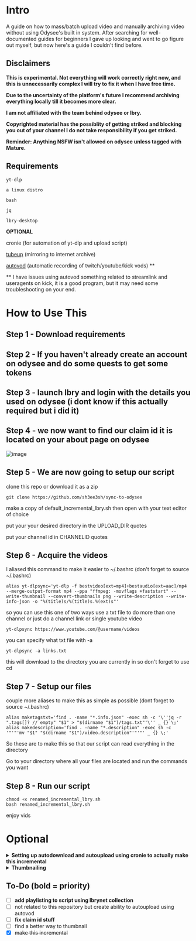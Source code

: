 # Intro

A guide on how to mass/batch upload video and manually archiving video without using Odysee's built in system. 
After searching for well-documented guides for beginners I gave up looking and went to go figure out myself, but now here's a guide I couldn't find before.

## Disclaimers 
**This is experimental. Not everything will work correctly right now, and this is unnecessarily complex I will try to fix it when I have free time.**

**Due to the uncertainty of the platform's future I recommend archiving everything locally till it becomes more clear.**

**I am not affiliated with the team behind odysee or lbry.** 

**Copyrighted material has the possiblity of getting striked and blocking you out of your channel I do not take responsibility if you get striked.** 

**Reminder: Anything NSFW isn't allowed on odysee unless tagged with Mature.**

## Requirements
```
yt-dlp

a linux distro

bash

jq

lbry-desktop
```
**OPTIONAL**

cronie (for automation of yt-dlp and upload script)

[tubeup](https://github.com/bibanon/tubeup) (mirroring to internet archive)

[autovod](https://github.com/jenslys/autovod/) (automatic recording of twitch/youtube/kick vods) **

** I have issues using autovod something related to streamlink and useragents on kick, it is a good program, but it may need some troubleshooting on your end. 

# How to Use This

Step 1 - Download requirements 
-
Step 2 - If you haven't already create an account on odysee and do some quests to get some tokens
-
Step 3 - launch lbry and login with the details you used on odysee (i dont know if this actually required but i did it)
-
Step 4 - we now want to find our claim id it is located on your about page on odysee
-
![image](https://github.com/user-attachments/assets/d3d2556b-dd22-438d-94ce-8fc9a8e5c81e)


Step 5 - We are now going to setup our script
-
clone this repo or download it as a zip
```
git clone https://github.com/sh3ee3sh/sync-to-odysee
```

make a copy of default_incremental_lbry.sh then open with your text editor of choice

put your your desired directory in the UPLOAD_DIR quotes

put your channel id in CHANNELID quotes

Step 6 - Acquire the videos
-
I aliased this command to make it easier to ~/.bashrc (don't forget to source ~/.bashrc)
```
alias yt-dlpsync='yt-dlp -f bestvideo[ext=mp4]+bestaudio[ext=aac]/mp4 --merge-output-format mp4 --ppa "ffmpeg: -movflags +faststart" --write-thumbnail --convert-thumbnails png --write-description --write-info-json -o "%(title)s/%(title)s.%(ext)s"'
```
so you can use this one of two ways use a txt file to do more than one channel or just do a channel link or single youtube video 
```
yt-dlpsync https://www.youtube.com/@username/videos
```
you can specify what txt file with -a
```
yt-dlpsync -a links.txt
```
this will download to the directory you are currently in so don't forget to use cd

Step 7 - Setup our files
-
couple more aliases to make this as simple as possible (dont forget to source ~/.bashrc)
```
alias maketagstxt='find . -name "*.info.json" -exec sh -c '\''jq -r ".tags[]? // empty" "$1" > "$(dirname "$1")/tags.txt"'\'' _ {} \;'
alias makedescription='find . -name "*.description" -exec sh -c '"'"'mv "$1" "$(dirname "$1")/video.description"'"'"' _ {} \;'
```
So these are to make this so that our script can read everything in the directory

Go to your directory where all your files are located and run the commands you want

Step 8 - Run our script
-
```
chmod +x renamed_incremental_lbry.sh
bash renamed_incremental_lbry.sh
```
enjoy vids 

# **Optional**

<details>
<summary><strong>Setting up autodownload and autoupload using cronie to actually make this incremental</strong></summary>

- **Step 1: Download cronie using your package manager**
``` 
sudo pacman -S cronie
```
- **Step 2: Enable and start cronie using systemd**
```
sudo systemctl enable cronie
sudo systemctl start cronie --now
```
- **Step 3: Add our yt-dlp command without the alias to cronie's task**s

*crontab uses a terrible text editor by default use "export EDITOR=yourtexteditorofchoicehere" in your ~/.bashrc file to change it*
```
crontab -e

0 11 * * * /usr/bin/yt-dlp -f 'bestvideo[ext=mp4]+bestaudio[ext=aac]/mp4' --write-thumbnail --convert-thumbnails png --write-description --write-info-json --merge-output-format mp4 --ppa "ffmpeg: -movflags +faststart" -P "/home/user/Videos/channel" -o "\%(title)s/\%(title)s.\%(ext)s" https://www.youtube.com/@username/videos
```
This command runs daily at 11 am everyday. Edit the second number value to your desired time in the 24 hour format. Add a comma with another number if you want multiple intervals ie: 11,18.

First number value specifies minutes

The -P option specifies directory so change as needed. You can also use the -a option here, but you will need to point to the directory of the txt file ex: "/home/user/Videos/mylinks.txt" and replace the youtube channel link with it instead. 

- **Step 4: add our upload script to cronie**
```
crontab -e

0 11 * * * /path/to/your/script.sh
```

</details>
<details>
<summary><strong>Thumbnailing</strong></summary>

I use jivan's script [here](https://gist.github.com/jivanpal/9b6f5d51ad976daaccc1f0f841807bb0). I found some issues with speech not working for certain thumbnails, so I dont recommend this right now. I'll try and figure out another way later. 

</details>

## To-Do (bold = priority)
- [ ] **add playlisting to script using lbrynet collection**
- [ ] not related to this repository but create ability to autoupload using autovod
- [ ] **fix claim id stuff**
- [ ] find a better way to thumbnail
- [x] ~~make this incremental~~
